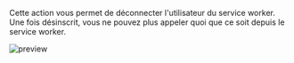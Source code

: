 Cette action vous permet de déconnecter l'utilisateur du service worker. Une fois désinscrit, vous ne pouvez plus appeler quoi que ce soit depuis le service worker.

![preview](/images/serviceWorker/actions/unregister-fr.png)